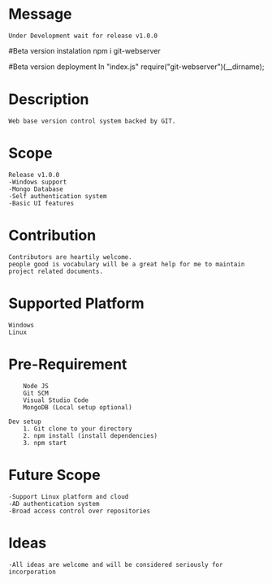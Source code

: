 # Message
    Under Development wait for release v1.0.0

#Beta version instalation
    npm i git-webserver

#Beta version deployment
    In "index.js"
    require("git-webserver")(__dirname);

# Description
    Web base version control system backed by GIT.

# Scope
    Release v1.0.0
    -Windows support
    -Mongo Database
    -Self authentication system
    -Basic UI features

# Contribution
    Contributors are heartily welcome.
    people good is vocabulary will be a great help for me to maintain project related documents.

# Supported Platform
    Windows
    Linux

# Pre-Requirement
        Node JS
        Git SCM
        Visual Studio Code
        MongoDB (Local setup optional)

    Dev setup
        1. Git clone to your directory
        2. npm install (install dependencies)
        3. npm start

# Future Scope
    -Support Linux platform and cloud
    -AD authentication system
    -Broad access control over repositories

# Ideas
    -All ideas are welcome and will be considered seriously for incorporation